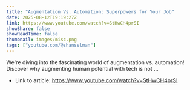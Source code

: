 ```yaml
---
title: "Augmentation Vs. Automation: Superpowers for Your Job"
date: 2025-08-12T19:19:27Z
link: https://www.youtube.com/watch?v=StHwCH4prSI
showShare: false
showReadTime: false
thumbnail: images/misc.png
tags: ["youtube.com/@shanselman"]
---
```

We're diving into the fascinating world of augmentation vs. automation! Discover why augmenting human potential with tech is not ...

- Link to article: https://www.youtube.com/watch?v=StHwCH4prSI